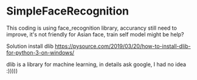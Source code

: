 # SimpleFaceRecognition

This coding is using face_recognition library, accurancy still need to improve, it's not friendly for Asian face,
train self model might be help?


Solution install dlib
https://pysource.com/2019/03/20/how-to-install-dlib-for-python-3-on-windows/

dlib is a library for machine learning, in details ask google, I had no idea :)))))
